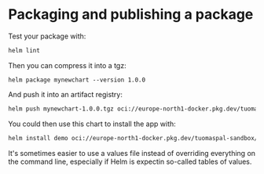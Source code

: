 # Packaging and publishing a package

Test your package with:
```sh
helm lint
```

Then you can compress it into a tgz:
```
helm package mynewchart --version 1.0.0
```

And push it into an artifact registry:
```sh
helm push mynewchart-1.0.0.tgz oci://europe-north1-docker.pkg.dev/tuomaspal-sandbox/training/  
```

You could then use this chart to install the app with:
```sh
helm install demo oci://europe-north1-docker.pkg.dev/tuomaspal-sandbox/training/mynewchart --version 1.0.0 -f ownValues.yaml
```

It's sometimes easier to use a values file instead of overriding everything on the command line, especially if Helm is expectin so-called tables of values.